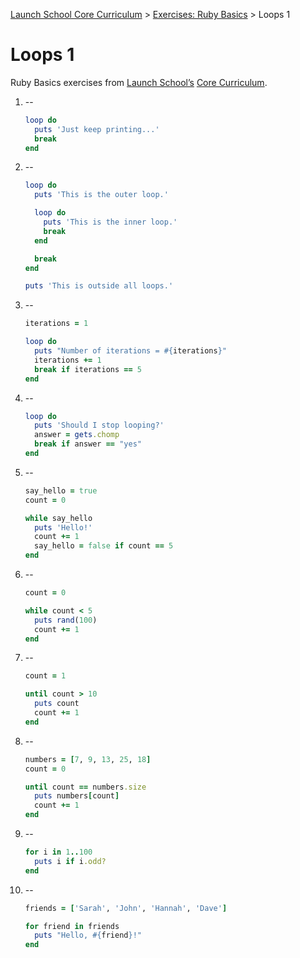 [Launch School Core Curriculum](/README.md) >
[Exercises: Ruby Basics](/exercises/ruby_basics/ruby_basics_contents.md) >
Loops 1

# Loops 1

Ruby Basics exercises from [Launch School’s](https://launchschool.com) [Core Curriculum](https://launchschool.com/courses).

1.  --
    ```ruby
    loop do
      puts 'Just keep printing...'
      break
    end
    ```
2.  --
    ```ruby
    loop do
      puts 'This is the outer loop.'

      loop do
        puts 'This is the inner loop.'
        break
      end

      break
    end

    puts 'This is outside all loops.'
    ```
3.  --
    ```ruby
    iterations = 1

    loop do
      puts "Number of iterations = #{iterations}"
      iterations += 1
      break if iterations == 5
    end
    ```
4.  --
    ```ruby
    loop do
      puts 'Should I stop looping?'
      answer = gets.chomp
      break if answer == "yes"
    end
    ```
5.  --
    ```ruby
    say_hello = true
    count = 0

    while say_hello
      puts 'Hello!'
      count += 1
      say_hello = false if count == 5
    end
    ```
6.  --
    ```ruby
    count = 0

    while count < 5
      puts rand(100)
      count += 1
    end
    ```
7.  --
    ```ruby
    count = 1

    until count > 10
      puts count
      count += 1
    end
    ```
8.  --
    ```ruby
    numbers = [7, 9, 13, 25, 18]
    count = 0

    until count == numbers.size
      puts numbers[count]
      count += 1
    end
    ```
9.  --
    ```ruby
    for i in 1..100
      puts i if i.odd?
    end
    ```
10. --
    ```ruby
    friends = ['Sarah', 'John', 'Hannah', 'Dave']

    for friend in friends
      puts "Hello, #{friend}!"
    end
    ```
